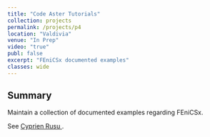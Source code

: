 ```yaml
---
title: "Code Aster Tutorials"
collection: projects
permalink: /projects/p4
location: "Valdivia"
venue: "In Prep"
video: "true"
publ: false
excerpt: "FEniCSx documented examples"
classes: wide
---
```



## Summary
Maintain a collection of documented examples regarding FEniCSx. 

See <a href="[https://feaforall.com/home/](https://uwemuehlich.github.io/FEniCSxDocumentedExamplesUACh/html/)" class="uline" target="_blank">Cyprien Rusu </a>.  
